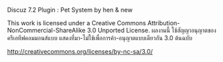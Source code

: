 Discuz 7.2 Plugin : Pet System by hen & new

This work is licensed under a Creative Commons Attribution-NonCommercial-ShareAlike 3.0 Unported License.
ผลงานนี้ ใช้สัญญาอนุญาตของครีเอทีฟคอมมอนส์แบบ แสดงที่มา-ไม่ใช้เพื่อการค้า-อนุญาตแบบเดียวกัน 3.0 ต้นฉบับ

http://creativecommons.org/licenses/by-nc-sa/3.0/